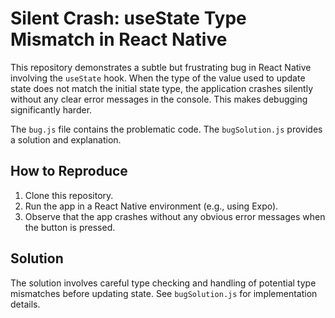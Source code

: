 # Silent Crash: useState Type Mismatch in React Native

This repository demonstrates a subtle but frustrating bug in React Native involving the `useState` hook.  When the type of the value used to update state does not match the initial state type, the application crashes silently without any clear error messages in the console. This makes debugging significantly harder.

The `bug.js` file contains the problematic code.  The `bugSolution.js` provides a solution and explanation.

## How to Reproduce

1. Clone this repository.
2. Run the app in a React Native environment (e.g., using Expo).
3. Observe that the app crashes without any obvious error messages when the button is pressed.

## Solution

The solution involves careful type checking and handling of potential type mismatches before updating state. See `bugSolution.js` for implementation details.